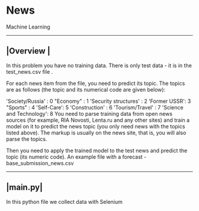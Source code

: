 # News
Machine Learning

------------
|Overview  |
------------
In this problem you have no training data. There is only test data - it is in the test_news.csv file .

For each news item from the file, you need to predict its topic.
The topics are as follows (the topic and its numerical code are given below):

'Society/Russia' : 0
"Economy" : 1
'Security structures' : 2
'Former USSR': 3
"Sports" : 4
'Self-Care': 5
'Construction' : 6
'Tourism/Travel' : 7
'Science and Technology': 8
You need to parse training data from open news sources (for example, RIA Novosti, Lenta.ru and any other sites) and train a model on it to predict the news topic (you only need news with the topics listed above). The markup is usually on the news site, that is, you will also parse the topics.

Then you need to apply the trained model to the test news and predict the topic (its numeric code). An example file with a forecast - base_submission_news.csv

---------
|main.py|
---------

In this python file we collect data with Selenium

